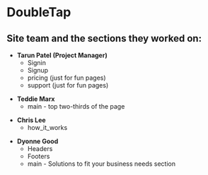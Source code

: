 # DoubleTap

## Site team and the sections they worked on:


<ul>
    <li> <strong>Tarun Patel (Project Manager)</strong>
        <ul>
            <li> Signin
            <li> Signup
            <li> pricing (just for fun pages)
            <li> support (just for fun pages)
        </ul>
</ul>

<ul>
    <li> <strong>Teddie Marx</strong>
        <ul>
            <li> main - top two-thirds of the page
        </ul>
</ul>

<ul>
    <li> <strong>Chris Lee</strong>
        <ul>
            <li> how_it_works
        </ul>
</ul>

<ul>
    <li> <strong>Dyonne Good</strong>
        <ul>
            <li> Headers
            <li> Footers
            <li> main  - Solutions to fit your business needs section
        </ul>
</ul>